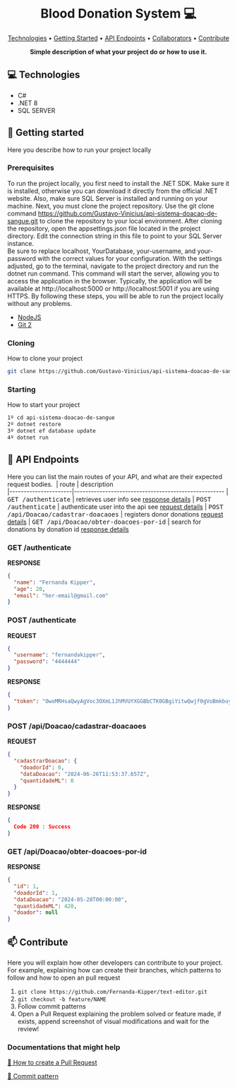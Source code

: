 <h1 align="center" style="font-weight: bold;">Blood Donation System 💻</h1>

<p align="center">
 <a href="#tech">Technologies</a> • 
 <a href="#started">Getting Started</a> • 
  <a href="#routes">API Endpoints</a> •
 <a href="#colab">Collaborators</a> •
 <a href="#contribute">Contribute</a>
</p>

<p align="center">
    <b>Simple description of what your project do or how to use it.</b>
</p>

<h2 id="technologies">💻 Technologies</h2>

- C#
- .NET 8
- SQL SERVER

<h2 id="started">🚀 Getting started</h2>

Here you describe how to run your project locally

<h3>Prerequisites</h3>

  To run the project locally, you first need to install the .NET SDK. Make sure it is installed, otherwise you can download it directly from the official .NET website. Also, make sure SQL Server is installed and running on your machine.
Next, you must clone the project repository. Use the git clone command https://github.com/Gustavo-Vinicius/api-sistema-doacao-de-sangue.git to clone the repository to your local environment.
After cloning the repository, open the appsettings.json file located in the project directory. Edit the connection string in this file to point to your SQL Server instance.	
Be sure to replace localhost, YourDatabase, your-username, and your-password with the correct values ​​for your configuration.
With the settings adjusted, go to the terminal, navigate to the project directory and run the dotnet run command. This command will start the server, allowing you to access the application in the browser. Typically, the application will be available at http://localhost:5000 or http://localhost:5001 if you are using HTTPS.
By following these steps, you will be able to run the project locally without any problems.

- [NodeJS](https://github.com/)
- [Git 2](https://github.com)

<h3>Cloning</h3>

How to clone your project

```bash
git clone https://github.com/Gustavo-Vinicius/api-sistema-doacao-de-sangue.git
```

<h3>Starting</h3>

How to start your project

```bash
1º cd api-sistema-doacao-de-sangue
2º dotnet restore
3º dotnet ef database update
4º dotnet run
```

<h2 id="routes">📍 API Endpoints</h2>

Here you can list the main routes of your API, and what are their expected request bodies.
​
| route               | description                                          
|----------------------|-----------------------------------------------------
| <kbd>GET /authenticate</kbd>     | retrieves user info see [response details](#get-auth-detail)
| <kbd>POST /authenticate</kbd>     | authenticate user into the api see [request details](#post-auth-detail)
| <kbd>POST /api/Doacao/cadastrar-doacaoes</kbd>     | registers donor donations [request details](#post-register-donations)
| <kbd>GET /api/Doacao/obter-doacoes-por-id</kbd>     | search for donations by donation id [response details](#get-donation-by-id)

<h3 id="get-auth-detail">GET /authenticate</h3>

**RESPONSE**
```json
{
  "name": "Fernanda Kipper",
  "age": 20,
  "email": "her-email@gmail.com"
}
```

<h3 id="post-auth-detail">POST /authenticate</h3>

**REQUEST**
```json
{
  "username": "fernandakipper",
  "password": "4444444"
}
```

**RESPONSE**
```json
{
  "token": "OwoMRHsaQwyAgVoc3OXmL1JhMVUYXGGBbCTK0GBgiYitwQwjf0gVoBmkbuyy0pSi"
}
```
<h3 id="post-register-donations">POST /api/Doacao/cadastrar-doacaoes</h3>

**REQUEST**
```json
{
  "cadastrarDoacao": {
    "doadorId": 0,
    "dataDoacao": "2024-06-26T11:53:37.657Z",
    "quantidadeML": 0
  }
}
```

**RESPONSE**
```json
{
  Code 200 : Success
}
```

<h3 id="get-auth-detail">GET /api/Doacao/obter-doacoes-por-id</h3>

**RESPONSE**
```json
{
  "id": 1,
  "doadorId": 1,
  "dataDoacao": "2024-05-28T00:00:00",
  "quantidadeML": 420,
  "doador": null
}
```

<h2 id="contribute">📫 Contribute</h2>

Here you will explain how other developers can contribute to your project. For example, explaining how can create their branches, which patterns to follow and how to open an pull request

1. `git clone https://github.com/Fernanda-Kipper/text-editor.git`
2. `git checkout -b feature/NAME`
3. Follow commit patterns
4. Open a Pull Request explaining the problem solved or feature made, if exists, append screenshot of visual modifications and wait for the review!

<h3>Documentations that might help</h3>

[📝 How to create a Pull Request](https://www.atlassian.com/br/git/tutorials/making-a-pull-request)

[💾 Commit pattern](https://gist.github.com/joshbuchea/6f47e86d2510bce28f8e7f42ae84c716)

